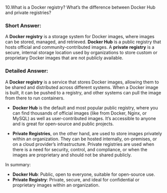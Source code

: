 10.What is a Docker registry? What’s the difference between Docker Hub and private registries?

### Short Answer:
A **Docker registry** is a storage system for Docker images, where images can be stored, managed, and retrieved. **Docker Hub** is a public registry that hosts official and community-contributed images. A **private registry** is a secure, internal storage location used by organizations to store custom or proprietary Docker images that are not publicly available.

### Detailed Answer:
A **Docker registry** is a service that stores Docker images, allowing them to be shared and distributed across different systems. When a Docker image is built, it can be pushed to a registry, and other systems can pull the image from there to run containers.

- **Docker Hub** is the default and most popular public registry, where you can find thousands of official images (like from Docker, Nginx, or MySQL) as well as user-contributed images. It’s accessible to anyone and is great for open-source and public projects.
  
- **Private Registries**, on the other hand, are used to store images privately within an organization. They can be hosted internally, on-premises, or on a cloud provider’s infrastructure. Private registries are used when there is a need for security, control, and compliance, or when the images are proprietary and should not be shared publicly.

In summary:
- **Docker Hub**: Public, open to everyone, suitable for open-source use.
- **Private Registry**: Private, secure, and ideal for confidential or proprietary images within an organization.


